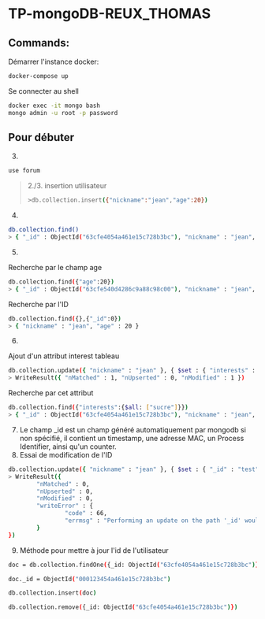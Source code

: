 # TP-mongoDB-REUX_THOMAS

## Commands:
Démarrer l'instance docker:
```sh
docker-compose up
```
Se connecter au shell
```sh
docker exec -it mongo bash
mongo admin -u root -p password
```

## Pour débuter
3. 
```sh
use forum
```
> 2./3. insertion utilisateur
>```sh
>>db.collection.insert({"nickname":"jean","age":20})
>```
4.
```sh
db.collection.find()
> { "_id" : ObjectId("63cfe4054a461e15c728b3bc"), "nickname" : "jean", "age" : 20 }
```
5.
Recherche par le champ age
```sh
db.collection.find({"age":20})
> { "_id" : ObjectId("63cfe540d4286c9a88c98c00"), "nickname" : "jean", "age" : 20 }
```
Recherche par l'ID
```sh
db.collection.find({},{"_id":0})
> { "nickname" : "jean", "age" : 20 }
```
6.
Ajout d'un attribut interest tableau
```sh
db.collection.update({ "nickname" : "jean" }, { $set : { "interests" : ["sucre","poe"] }})
> WriteResult({ "nMatched" : 1, "nUpserted" : 0, "nModified" : 1 })
```
Recherche par cet attribut
```sh
db.collection.find({"interests":{$all: ["sucre"]}})
> { "_id" : ObjectId("63cfe4054a461e15c728b3bc"), "nickname" : "jean", "age" : 20, "interests" : [ "sucre", "poe" ] }
```
7. Le champ _id est un champ généré automatiquement par mongodb si non spécifié, il contient un timestamp, une adresse MAC, un Process Identifier, ainsi qu'un counter.
8. Essai de modification de l'ID
```sh
db.collection.update({ "nickname" : "jean" }, { $set : { "_id" : "test" }})
> WriteResult({
        "nMatched" : 0,
        "nUpserted" : 0,
        "nModified" : 0,
        "writeError" : {
                "code" : 66,
                "errmsg" : "Performing an update on the path '_id' would modify the immutable field '_id'"
        }
})
```
9. Méthode pour mettre à jour l'id de l'utilisateur
```sh
doc = db.collection.findOne({_id: ObjectId("63cfe4054a461e15c728b3bc")})

doc._id = ObjectId("000123454a461e15c728b3bc")

db.collection.insert(doc)

db.collection.remove({_id: ObjectId("63cfe4054a461e15c728b3bc")})
```